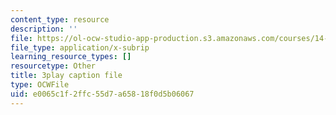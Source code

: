 ```yaml
---
content_type: resource
description: ''
file: https://ol-ocw-studio-app-production.s3.amazonaws.com/courses/14-01sc-principles-of-microeconomics-fall-2011/e0065c1f2ffc55d7a65818f0d5b06067_ni0aX0tUAd0.vtt
file_type: application/x-subrip
learning_resource_types: []
resourcetype: Other
title: 3play caption file
type: OCWFile
uid: e0065c1f-2ffc-55d7-a658-18f0d5b06067
---
```

